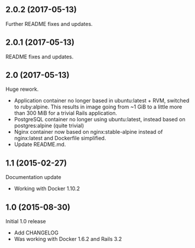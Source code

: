 ## 2.0.2 (2017-05-13)

Further README fixes and updates.

## 2.0.1 (2017-05-13)

README fixes and updates.

## 2.0 (2017-05-13)

Huge rework.

  - Application container no longer based in ubuntu:latest + RVM,
    switched to ruby:alpine. This results in image going from
    ~1 GiB to a little more than 300 MiB for a trivial Rails
    application.
  - PostgreSQL container no longer using ubuntu:latest, instead
    based on postgres:alpine (quite trivial)
  - Nginx container now based on nginx:stable-alpine instead of
    nginx:latest and Dockerfile simplified.
  - Update README.md.

## 1.1 (2015-02-27)

Documentation update

  - Working with Docker 1.10.2

## 1.0 (2015-08-30)

Initial 1.0 release

  - Add CHANGELOG
  - Was working with Docker 1.6.2 and Rails 3.2
